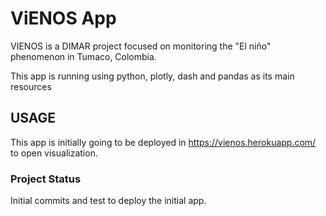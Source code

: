 # ViENOS App

VIENOS is a DIMAR project focused on monitoring the 
"El niño" phenomenon in Tumaco, Colombia.

This app is running using python, plotly,
dash and pandas as its main resources

## USAGE

This app is initially going to be deployed in 
https://vienos.herokuapp.com/ to open visualization.

### Project Status 

Initial commits and test to deploy the initial app.